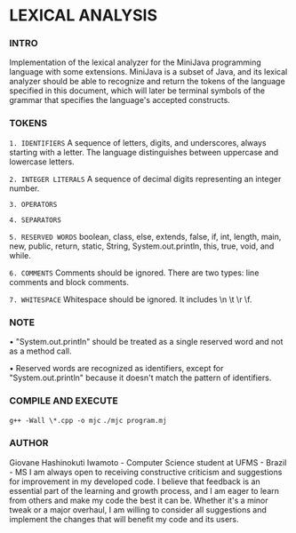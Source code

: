 # LEXICAL ANALYSIS

### **INTRO**

Implementation of the lexical analyzer for the MiniJava programming language with some extensions. MiniJava is a subset of Java, and its lexical analyzer should be able to recognize and return the tokens of the language specified in this document, which will later be terminal symbols of the grammar that specifies the language's accepted constructs.

### **TOKENS**

`1. IDENTIFIERS` A sequence of letters, digits, and underscores, always starting with a letter. The language distinguishes between uppercase and lowercase letters.

`2. INTEGER LITERALS` A sequence of decimal digits representing an integer number.

`3. OPERATORS`

`4. SEPARATORS`

`5. RESERVED WORDS` boolean, class, else, extends, false, if, int, length,
main, new, public, return, static, String, System.out.println, this, true, void, and while.

`6. COMMENTS` Comments should be ignored. There are two types: line comments and block comments.

`7. WHITESPACE` Whitespace should be ignored. It includes \n \t \r \f.

### **NOTE**

• "System.out.println" should be treated as a single reserved word and not as a method call.

• Reserved words are recognized as identifiers, except for "System.out.println" because it doesn't match the pattern of identifiers.

### **COMPILE AND EXECUTE**

`g++ -Wall \*.cpp -o mjc`
`./mjc program.mj`

### **AUTHOR**

Giovane Hashinokuti Iwamoto - Computer Science student at UFMS - Brazil - MS
I am always open to receiving constructive criticism and suggestions for improvement in my developed code. I believe that feedback is an essential part of the learning and growth process, and I am eager to learn from others and make my code the best it can be. Whether it's a minor tweak or a major overhaul, I am willing to consider all suggestions and implement the changes that will benefit my code and its users.
